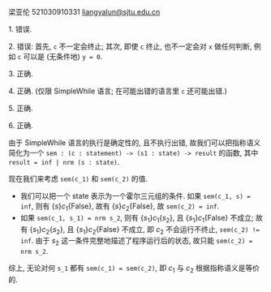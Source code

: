 梁亚伦 521030910331 <liangyalun@sjtu.edu.cn>

1\. 错误.

2\. 错误: 首先, `c` 不一定会终止; 其次, 即使 `c` 终止, 也不一定会对 `x` 做任何判断, 例如 `c` 可以是 (无条件地) `y = 0`.

3\. 正确.

4\. 正确. (仅限 SimpleWhile 语言; 在可能出错的语言里 `c` 还可能出错.)

5\. 正确.

6\. 正确.

由于 SimpleWhile 语言的执行是确定性的, 且不执行出错, 故我们可以把指称语义简化为一个 `sem : (c : statement) -> (s1 : state) -> result` 的函数, 其中 `result = inf | nrm (s : state)`.

现在我们来考虑 `sem(c_1)` 和 `sem(c_2)` 的值.

- 我们可以把一个 state 表示为一个霍尔三元组的条件. 如果 `sem(c_1, s) = inf`, 则有 $\{s\}c_1\{\mathrm{False}\}$, 故有 $\{s\}c_2\{\mathrm{False}\}$, 故 `sem(c_2) = inf`.
- 如果 `sem(c_1, s_1) = nrm s_2`, 则有 $\{s_1\}c_1\{s_2\}$, 且 $\{s_1\}c_1\{\mathrm{False}\}$ 不成立; 故有 $\{s_1\}c_2\{s_2\}$, 且 $\{s_1\}c_2\{\mathrm{False}\}$ 不成立, 即 $c_2$ 不会运行不终止, `sem(c_2) != inf`. 由于 $s_2$ 这一条件完整地描述了程序运行后的状态, 故只能 `sem(c_2) = nrm s_2`.

综上, 无论对何 `s_1` 都有 `sem(c_1) = sem(c_2)`, 即 $c_1$ 与 $c_2$ 根据指称语义是等价的.
